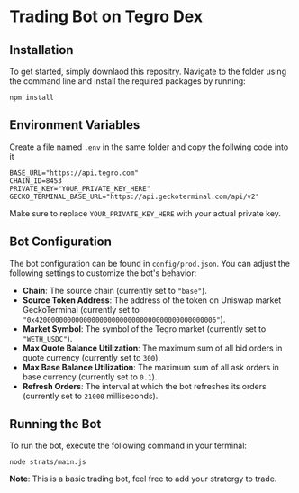 **Trading Bot on Tegro Dex**
=====================

**Installation**
---------------
To get started, simply downlaod this repositry. Navigate to the folder using the command line and install the required packages by running:

`npm install`


**Environment Variables**
-------------------
Create a file named `.env` in the same folder and copy the follwing code into it

```
BASE_URL="https://api.tegro.com"
CHAIN_ID=8453
PRIVATE_KEY="YOUR_PRIVATE_KEY_HERE"
GECKO_TERMINAL_BASE_URL="https://api.geckoterminal.com/api/v2"
```

Make sure to replace `YOUR_PRIVATE_KEY_HERE` with your actual private key.


**Bot Configuration**
-----------------
The bot configuration can be found in `config/prod.json`. You can adjust the following settings to customize the bot's behavior:

* **Chain**: The source chain (currently set to `"base"`).
* **Source Token Address**: The address of the token on Uniswap market GeckoTerminal (currently set to `"0x420000000000000000000000000000000000000000006"`).
* **Market Symbol**: The symbol of the Tegro market (currently set to `"WETH_USDC"`).
* **Max Quote Balance Utilization**: The maximum sum of all bid orders in quote currency (currently set to `300`).
* **Max Base Balance Utilization**: The maximum sum of all ask orders in base currency (currently set to `0.1`).
* **Refresh Orders**: The interval at which the bot refreshes its orders (currently set to `21000` milliseconds).


**Running the Bot**
---------------
To run the bot, execute the following command in your terminal:

`node strats/main.js`


**Note**: This is a basic trading bot, feel free to add your stratergy to trade.

